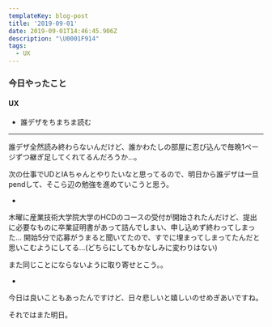```yaml
---
templateKey: blog-post
title: '2019-09-01'
date: 2019-09-01T14:46:45.906Z
description: "\U0001F914"
tags:
  - UX
---
```

### 今日やったこと
#### UX

* 誰デザをちまちま読む

-----

誰デザ全然読み終わらないんだけど、誰かわたしの部屋に忍び込んで毎晩1ページずつ継ぎ足してくれてるんだろうか…。


次の仕事でUDとIAちゃんとやりたいなと思ってるので、明日から誰デザは一旦pendして、そこら辺の勉強を進めていこうと思う。

*

木曜に産業技術大学院大学のHCDのコースの受付が開始されたんだけど、提出に必要なものに卒業証明書があって詰んでしまい、申し込めず終わってしまった…
開始5分で応募がうまると聞いてたので、すでに埋まってしまってたんだと思いこむようにしてる…(どちらにしてもかなしみに変わりはない)

また同じことにならないように取り寄せとこう。。

*

今日は良いこともあったんですけど、日々悲しいと嬉しいのせめぎあいですね。

それではまた明日。
